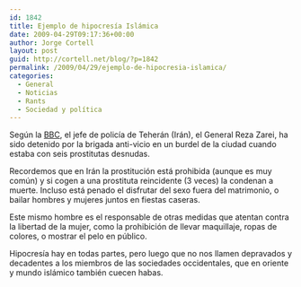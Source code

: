 ```yaml
---
id: 1842
title: Ejemplo de hipocresía Islámica
date: 2009-04-29T09:17:36+00:00
author: Jorge Cortell
layout: post
guid: http://cortell.net/blog/?p=1842
permalink: /2009/04/29/ejemplo-de-hipocresia-islamica/
categories:
  - General
  - Noticias
  - Rants
  - Sociedad y polí­tica
---
```

Según la <a title="http://news.bbc.co.uk/2/hi/middle_east/7350165.stm" href="http://news.bbc.co.uk/2/hi/middle_east/7350165.stm" target="_blank">BBC</a>, el jefe de policía de Teherán (Irán), el General Reza Zarei, ha sido detenido por la brigada anti-vicio en un burdel de la ciudad cuando estaba con seis prostitutas desnudas.

Recordemos que en Irán la prostitución está prohibida (aunque es muy común) y si cogen a una prostituta reincidente (3 veces) la condenan a muerte. Incluso está penado el disfrutar del sexo fuera del matrimonio, o bailar hombres y mujeres juntos en fiestas caseras.

Este mismo hombre es el responsable de otras medidas que atentan contra la libertad de la mujer, como la prohibición de llevar maquillaje, ropas de colores, o mostrar el pelo en público.

Hipocresía hay en todas partes, pero luego que no nos llamen depravados y decadentes a los miembros de las sociedades occidentales, que en oriente y mundo islámico también cuecen habas.